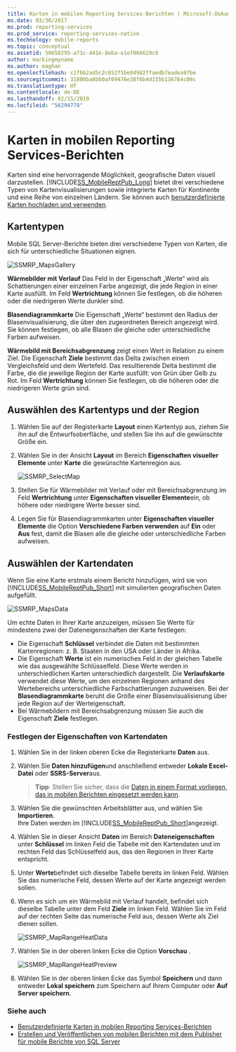```yaml
---
title: Karten in mobilen Reporting Services-Berichten | Microsoft-Dokumentation
ms.date: 03/30/2017
ms.prod: reporting-services
ms.prod_service: reporting-services-native
ms.technology: mobile-reports
ms.topic: conceptual
ms.assetid: 50658295-a71c-441e-8eba-e1ef066629c0
author: markingmyname
ms.author: maghan
ms.openlocfilehash: c1fbb2ad5c2c652f5be04982ffaedb7eadea97be
ms.sourcegitcommit: 31800ba0bb0af09476e38f6b4d155b136764c06c
ms.translationtype: HT
ms.contentlocale: de-DE
ms.lasthandoff: 02/15/2019
ms.locfileid: "56294778"
---
```

# <a name="maps-in-reporting-services-mobile-reports"></a>Karten in mobilen Reporting Services-Berichten
Karten sind eine hervorragende Möglichkeit, geografische Daten visuell darzustellen. [!INCLUDE[SS_MobileReptPub_Long](../../includes/ss-mobilereptpub-long.md)] bietet drei verschiedene Typen von Kartenvisualisierungen sowie integrierte Karten für Kontinente und eine Reihe von einzelnen Ländern. Sie können auch [benutzerdefinierte Karten hochladen und verwenden](../../reporting-services/mobile-reports/custom-maps-in-reporting-services-mobile-reports.md).   
  
## <a name="types-of-maps"></a>Kartentypen  
  
Mobile SQL Server-Berichte bieten drei verschiedene Typen von Karten, die sich für unterschiedliche Situationen eignen.  
  
![SSMRP_MapsGallery](../../reporting-services/mobile-reports/media/ssmrp-mapsgallery.png)  
  
**Wärmebilder mit Verlauf** Das Feld in der Eigenschaft „Werte“ wird als Schattierungen einer einzelnen Farbe angezeigt, die jede Region in einer Karte ausfüllt. Im Feld **Wertrichtung** können Sie festlegen, ob die höheren oder die niedrigeren Werte dunkler sind.  
  
**Blasendiagrammkarte** Die Eigenschaft „Werte“ bestimmt den Radius der Blasenvisualisierung, die über den zugeordneten Bereich angezeigt wird. Sie können festlegen, ob alle Blasen die gleiche oder unterschiedliche Farben aufweisen.   
  
**Wärmebild mit Bereichsabgrenzung** zeigt einen Wert in Relation zu einem Ziel. Die Eigenschaft **Ziele** bestimmt das Delta zwischen einem Vergleichsfeld und dem Wertefeld. Das resultierende Delta bestimmt die Farbe, die die jeweilige Region der Karte ausfüllt: von Grün über Gelb zu Rot. Im Feld **Wertrichtung** können Sie festlegen, ob die höheren oder die niedrigeren Werte grün sind.  
  
## <a name="select-the-map-type-and-region"></a>Auswählen des Kartentyps und der Region  
  
1. Wählen Sie auf der Registerkarte **Layout** einen Kartentyp aus, ziehen Sie ihn auf die Entwurfsoberfläche, und stellen Sie ihn auf die gewünschte Größe ein.  
  
2. Wählen Sie in der Ansicht **Layout** im Bereich **Eigenschaften visueller Elemente** unter **Karte** die gewünschte Kartenregion aus.  
  
   ![SSMRP_SelectMap](../../reporting-services/mobile-reports/media/ssmrp-selectmaps.png)  
  
3. Stellen Sie für Wärmebilder mit Verlauf oder mit Bereichsabgrenzung im Feld **Wertrichtung** unter **Eigenschaften visueller Elemente**ein, ob höhere oder niedrigere Werte besser sind.  
  
7. Legen Sie für Blasendiagrammkarten unter **Eigenschaften visueller Elemente** die Option **Verschiedene Farben verwenden** auf **Ein** oder **Aus** fest, damit die Blasen alle die gleiche oder unterschiedliche Farben aufweisen.  
  
## <a name="select-the-map-data"></a>Auswählen der Kartendaten  
Wenn Sie eine Karte erstmals einem Bericht hinzufügen, wird sie von [!INCLUDE[SS_MobileReptPub_Short](../../includes/ss-mobilereptpub-short.md)] mit simulierten geografischen Daten aufgefüllt.  
  
![SSMRP_MapsData](../../reporting-services/mobile-reports/media/ssmrp-mapsdata.png)  
  
Um echte Daten in Ihrer Karte anzuzeigen, müssen Sie Werte für mindestens zwei der Dateneigenschaften der Karte festlegen:   
* Die Eigenschaft **Schlüssel** verbindet die Daten mit bestimmten Kartenregionen: z. B. Staaten in den USA oder Länder in Afrika.  
* Die Eigenschaft **Werte** ist ein numerisches Feld in der gleichen Tabelle wie das ausgewählte Schlüsselfeld. Diese Werte werden in unterschiedlichen Karten unterschiedlich dargestellt. Die **Verlaufskarte** verwendet diese Werte, um den einzelnen Regionen anhand des Wertebereichs unterschiedliche Farbschattierungen zuzuweisen. Bei der **Blasendiagrammkarte** beruht die Größe einer Blasenvisualisierung über jede Region auf der Werteigenschaft.   
* Bei Wärmebildern mit Bereichsabgrenzung müssen Sie auch die Eigenschaft **Ziele** festlegen.  
  
### <a name="set-map-data-properties"></a>Festlegen der Eigenschaften von Kartendaten  
  
1. Wählen Sie in der linken oberen Ecke die Registerkarte **Daten** aus.  
  
2. Wählen Sie **Daten hinzufügen**und anschließend entweder **Lokale Excel-Datei** oder **SSRS-Server**aus.  
  
   > **Tipp**: Stellen Sie sicher, dass die [Daten in einem Format vorliegen, das in mobilen Berichten eingesetzt werden kann](../../reporting-services/mobile-reports/prepare-data-for-reporting-services-mobile-reports.md).  
  
3. Wählen Sie die gewünschten Arbeitsblätter aus, und wählen Sie **Importieren**.  
   Ihre Daten werden im [!INCLUDE[SS_MobileReptPub_Short](../../includes/ss-mobilereptpub-short.md)]angezeigt.  
  
4. Wählen Sie in dieser Ansicht **Daten** im Bereich **Dateneigenschaften** unter **Schlüssel** im linken Feld die Tabelle mit den Kartendaten und im rechten Feld das Schlüsselfeld aus, das den Regionen in Ihrer Karte entspricht.  
  
5. Unter **Werte**befindet sich dieselbe Tabelle bereits im linken Feld. Wählen Sie das numerische Feld, dessen Werte auf der Karte angezeigt werden sollen.   
  
6. Wenn es sich um ein Wärmebild mit Verlauf handelt, befindet sich dieselbe Tabelle unter dem Feld **Ziele** im linken Feld. Wählen Sie im Feld auf der rechten Seite das numerische Feld aus, dessen Werte als Ziel dienen sollen.   
  
   ![SSMRP_MapRangeHeatData](../../reporting-services/mobile-reports/media/ssmrp-maprangeheatdata.png)  
  
7. Wählen Sie in der oberen linken Ecke die Option **Vorschau** .  
  
   ![SSMRP_MapRangeHeatPreview](../../reporting-services/mobile-reports/media/ssmrp-maprangeheatpreview.png)  
     
8. Wählen Sie in der oberen linken Ecke das Symbol **Speichern** und dann entweder **Lokal speichern** zum Speichern auf Ihrem Computer oder **Auf Server speichern**.  
  
### <a name="see-also"></a>Siehe auch  
-  [Benutzerdefinierte Karten in mobilen Reporting Services-Berichten](../../reporting-services/mobile-reports/custom-maps-in-reporting-services-mobile-reports.md)  
- [Erstellen und Veröffentlichen von mobilen Berichten mit dem Publisher für mobile Berichte von SQL Server](../../reporting-services/mobile-reports/create-mobile-reports-with-sql-server-mobile-report-publisher.md)  
  
  
